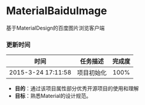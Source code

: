 # MaterialBaiduImage
基于MaterialDesign的百度图片浏览客户端

### 更新时间
|  时间 | 任务描述 | 完成度 |
|:---:|:---:|:---:|
| 2015-3-24 17:11:58 | 项目初始化 | 100% |

- **目的**：通过该项目属性部分优秀开源项目的使用和理解
- **目标**：熟悉Material的设计规范。


